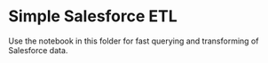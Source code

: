 # Simple Salesforce ETL

Use the notebook in this folder for fast querying and transforming of Salesforce data.